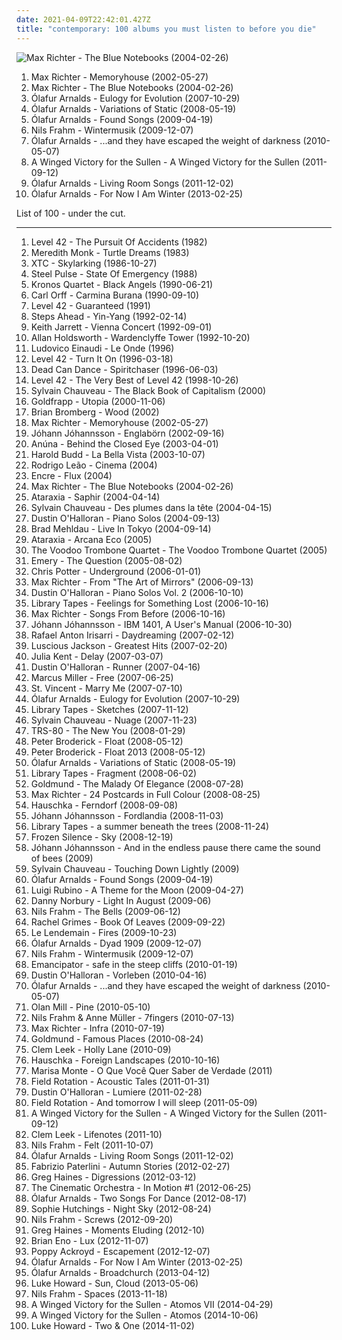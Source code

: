 ```yaml
---
date: 2021-04-09T22:42:01.427Z
title: "contemporary: 100 albums you must listen to before you die"
---
```

![Max Richter - The Blue Notebooks (2004-02-26)](http://coverartarchive.org/release/ea46398a-5501-45ec-a5f5-09a29d031f45/22058531098-500.jpg "Max Richter - The Blue Notebooks (2004-02-26)")
<ol class="albums">
<li data-cover="http://coverartarchive.org/release/e33c6e6c-d0cf-4c56-abe8-c37bfa649dd4/18075614007-500.jpg" data-tags="contemporary classical, post-classical, neoclassical, neo-classical, modern classical, postclassical" role="button">Max Richter - Memoryhouse (2002-05-27)</li>
<li data-cover="http://coverartarchive.org/release/ea46398a-5501-45ec-a5f5-09a29d031f45/22058531098-500.jpg" data-tags="post-classical, contemporary classical, neoclassical, modern classical, neo-classical, piano, neo classical, postclassical, post classical" role="button">Max Richter - The Blue Notebooks (2004-02-26)</li>
<li data-cover="http://coverartarchive.org/release/7ed90c22-74e5-3a9b-a047-5f9bcbcb01bd/1485447652-500.jpg" data-tags="piano, contemporary classical, neoclassical, post-classical, ambient" role="button">Ólafur Arnalds - Eulogy for Evolution (2007-10-29)</li>
<li data-cover="http://coverartarchive.org/release/f7fda273-5504-47f0-a249-1d646ea3d517/5930060763-500.jpg" data-tags="neo-classical, contemporary classical, modern classical, neoclassical, post-classical, piano, neo classical, postclassical, post classical" role="button">Ólafur Arnalds - Variations of Static (2008-05-19)</li>
<li data-cover="http://coverartarchive.org/release/705de6f0-e4a1-4d0e-bef7-eeae4f5115b5/5930038642-500.jpg" data-tags="contemporary classical, modern classical, neoclassical, post-classical, neo-classical, piano, neo classical, postclassical, post classical" role="button">Ólafur Arnalds - Found Songs (2009-04-19)</li>
<li data-cover="http://coverartarchive.org/release/40180f9e-b9c1-4bc4-958c-1499bfa3d3ea/19110230455-500.jpg" data-tags="modern classical, contemporary classical, neoclassical, post-classical, neo-classical, piano" role="button">Nils Frahm - Wintermusik (2009-12-07)</li>
<li data-cover="https://img.discogs.com/-0O4p9AqqjSpbkHhZotoEBz1Efg=/fit-in/600x561/filters:strip_icc():format(jpeg):mode_rgb():quality(90)/discogs-images/R-2267354-1458916937-8797.jpeg.jpg" data-tags="contemporary classical, neoclassical, modern classical, post-classical, neo-classical, piano" role="button">Ólafur Arnalds - ...and they have escaped the weight of darkness (2010-05-07)</li>
<li data-cover="http://coverartarchive.org/release/566e2e7c-9cc6-41f9-864c-2bb65f540436/3979522473-500.jpg" data-tags="modern classical, contemporary classical, neoclassical, post-classical, neo-classical, piano, neo classical, postclassical, post classical" role="button">A Winged Victory for the Sullen - A Winged Victory for the Sullen (2011-09-12)</li>
<li data-cover="http://coverartarchive.org/release/56a15cf2-a435-48c9-8fdc-642e24aff561/4237979092-500.jpg" data-tags="contemporary classical, neoclassical, post-classical, neo-classical, modern classical, piano" role="button">Ólafur Arnalds - Living Room Songs (2011-12-02)</li>
<li data-cover="http://coverartarchive.org/release/c05a9fd9-d173-444e-a08a-65b65251a852/6168548089-500.jpg" data-tags="contemporary classical, neoclassical, post-classical, modern classical, neo-classical, piano, neo classical, postclassical, post classical" role="button">Ólafur Arnalds - For Now I Am Winter (2013-02-25)</li>
</ol>
List of 100 - under the cut.
<!-- more -->

_________________

<ol class="albums">
<li data-cover="https://img.discogs.com/TfLotYMad-QYCFMNsZsMllMGtJc=/fit-in/600x595/filters:strip_icc():format(jpeg):mode_rgb():quality(90)/discogs-images/R-7323227-1438883622-2007.jpeg.jpg" data-tags="pop, 80s, new wave, contemporary, funk, bass, jazz rock, slap" role="button">
Level 42 - The Pursuit Of Accidents (1982)
</li>
<li data-cover="http://coverartarchive.org/release/1864c6c4-6032-4d0f-a486-f8be835ade06/5944981705-500.jpg" data-tags="contemporary classical" role="button">
Meredith Monk - Turtle Dreams (1983)
</li>
<li data-cover="https://img.discogs.com/bKgnmfyYE6CyP1H_n2tnzLPPrBU=/fit-in/600x587/filters:strip_icc():format(jpeg):mode_rgb():quality(90)/discogs-images/R-5950052-1407162583-5162.jpeg.jpg" data-tags="80s, pop" role="button">
XTC - Skylarking (1986-10-27)
</li>
<li data-cover="http://coverartarchive.org/release/3a04d61e-788e-4313-91e5-dc278f5f53c1/1877796895-500.jpg" data-tags="british, contemporary, jamaica, roots reggae" role="button">
Steel Pulse - State Of Emergency (1988)
</li>
<li data-cover="http://coverartarchive.org/release/d2a0f1ed-87da-4838-9d4c-5c5bfcf99ef0/17686930223-500.jpg" data-tags="experimental" role="button">
Kronos Quartet - Black Angels (1990-06-21)
</li>
<li data-cover="http://coverartarchive.org/release/4260cb0b-1fc0-4bdb-a409-e9c934b767f7/15621832418-500.jpg" data-tags="classical" role="button">
Carl Orff - Carmina Burana (1990-09-10)
</li>
<li data-cover="https://img.discogs.com/6LTEck3UvabnY-klD0k6GEuuMkY=/fit-in/600x600/filters:strip_icc():format(jpeg):mode_rgb():quality(90)/discogs-images/R-3234455-1379266216-3651.jpeg.jpg" data-tags="pop, rock, 80s, british, new wave, contemporary, funk, bass, jazz rock, slap, lasso the moon, rca recording" role="button">
Level 42 - Guaranteed (1991)
</li>
<li data-cover="https://img.discogs.com/EKxfWgHAOOxmiMqnhYc3ZAMyoZU=/fit-in/450x450/filters:strip_icc():format(jpeg):mode_rgb():quality(90)/discogs-images/R-2727533-1298311065.jpeg.jpg" data-tags="jazz, fusion, contemporary, funk, jazz rock, steps ahead" role="button">
Steps Ahead - Yin-Yang (1992-02-14)
</li>
<li data-cover="http://coverartarchive.org/release/af514041-d09c-40e6-b679-3f5fcfe184fd/7579699768-500.jpg" data-tags="piano, jazz" role="button">
Keith Jarrett - Vienna Concert (1992-09-01)
</li>
<li data-cover="http://coverartarchive.org/release/f0490e00-bf5f-45ce-b977-8e89dbb5d6b2/8120138180-500.jpg" data-tags="fusion" role="button">
Allan Holdsworth - Wardenclyffe Tower (1992-10-20)
</li>
<li data-cover="http://coverartarchive.org/release/55396529-5a29-4874-a472-073920d48ab7/2261895897-500.jpg" data-tags="contemporary classical, modern classical, neo-classical, neoclassical, post-classical, neo classical, post classical, postclassical" role="button">
Ludovico Einaudi - Le Onde (1996)
</li>
<li data-cover="https://img.discogs.com/lzc8n6y2RJo_cXsR3uW4OBtKuCQ=/fit-in/600x598/filters:strip_icc():format(jpeg):mode_rgb():quality(90)/discogs-images/R-181779-1205567296.jpeg.jpg" data-tags="pop, 80s, british, new wave, contemporary, funk, adult contemporary, bass, jazz rock, slap" role="button">
Level 42 - Turn It On (1996-03-18)
</li>
<li data-cover="http://coverartarchive.org/release/c399f8d5-43a8-3e1a-98b7-0a6a5bb6ea52/2153622469-500.jpg" data-tags="ambient, atmospheric, world music" role="button">
Dead Can Dance - Spiritchaser (1996-06-03)
</li>
<li data-cover="http://coverartarchive.org/release/4498095f-3750-4d31-938e-486fe163de0a/7037698301-500.jpg" data-tags="rock, 80s" role="button">
Level 42 - The Very Best of Level 42 (1998-10-26)
</li>
<li data-cover="http://coverartarchive.org/release/0b72c12d-94f6-375c-9efa-e01bd23d7caf/5345370473-500.jpg" data-tags="contemporary classical, modern classical, neoclassical, post-classical, neo-classical, piano" role="button">
Sylvain Chauveau - The Black Book of Capitalism (2000)
</li>
<li data-cover="https://img.discogs.com/HHiAWJn4HodjvMk75CERaLpI-z4=/fit-in/597x600/filters:strip_icc():format(jpeg):mode_rgb():quality(90)/discogs-images/R-14903415-1583775784-3839.jpeg.jpg" data-tags="ambient" role="button">
Goldfrapp - Utopia (2000-11-06)
</li>
<li data-cover="http://coverartarchive.org/release/2a299cf1-8967-4f48-9047-e496af628b78/28258184422-500.jpg" data-tags="bass, jazz" role="button">
Brian Bromberg - Wood (2002)
</li>
<li data-cover="http://coverartarchive.org/release/e33c6e6c-d0cf-4c56-abe8-c37bfa649dd4/18075614007-500.jpg" data-tags="contemporary classical, post-classical, neoclassical, neo-classical, modern classical, postclassical" role="button">
Max Richter - Memoryhouse (2002-05-27)
</li>
<li data-cover="https://img.discogs.com/lfBMlKsT80JUQXPXo_IBaN9-Udw=/fit-in/600x600/filters:strip_icc():format(jpeg):mode_rgb():quality(90)/discogs-images/R-1169636-1223380077.jpeg.jpg" data-tags="contemporary classical, modern classical, neoclassical, post-classical, neo-classical, piano" role="button">
Jóhann Jóhannsson - Englabörn (2002-09-16)
</li>
<li data-cover="http://coverartarchive.org/release/4db34d52-6489-41e3-b649-c23d4c8657e1/8413288995-500.jpg" data-tags="anuna" role="button">
Anúna - Behind the Closed Eye (2003-04-01)
</li>
<li data-cover="http://coverartarchive.org/release/f9bbeba9-2e16-4c48-b1b8-3fd48d34dbea/15062642987-500.jpg" data-tags="ambient, piano, contemporary classical, modern classical, neoclassical, post-classical, cinematic, melancholy, melancholic, contemporary piano, ambient piano" role="button">
Harold Budd - La Bella Vista (2003-10-07)
</li>
<li data-cover="http://coverartarchive.org/release/ee6c545b-7cba-41b1-9cf4-d2edb93259d2/3458028973-500.jpg" data-tags="contemporary, portugal, ethereal, interesting, zugfahrmusik, granka, hurina, world collabs, folk - portugal, atahualpa yupanqui, jonasmusik, el payador perseguido" role="button">
Rodrigo Leão - Cinema (2004)
</li>
<li data-cover="http://coverartarchive.org/release/ae1f3ff2-87ac-4750-b72b-ddbaf89f9408/1977406248-500.jpg" data-tags="chillout, contemporary, post-revolutionary pop song, rock francais, mantric acoustic, chillmark, checking it out, favourite streamable albums, tagsven, yoga meditation spiritual, living rope favorites, favorite albums 2004" role="button">
Encre - Flux (2004)
</li>
<li data-cover="http://coverartarchive.org/release/ea46398a-5501-45ec-a5f5-09a29d031f45/22058531098-500.jpg" data-tags="post-classical, contemporary classical, neoclassical, modern classical, neo-classical, piano, neo classical, postclassical, post classical" role="button">
Max Richter - The Blue Notebooks (2004-02-26)
</li>
<li data-cover="https://img.discogs.com/YAaHMM8jbuPnnCmjP3cTIcdEm3o=/fit-in/200x284/filters:strip_icc():format(jpeg):mode_rgb():quality(90)/discogs-images/R-748510-1154810258.jpeg.jpg" data-tags="darkwave, neofolk, neoclassical" role="button">
Ataraxia - Saphir (2004-04-14)
</li>
<li data-cover="https://img.discogs.com/BhDZgJqMKQHpc3DJGYxa94zasLU=/fit-in/590x524/filters:strip_icc():format(jpeg):mode_rgb():quality(90)/discogs-images/R-315786-1203419548.jpeg.jpg" data-tags="contemporary classical, neoclassical, post-classical, neo-classical, modern classical, piano" role="button">
Sylvain Chauveau - Des plumes dans la tête (2004-04-15)
</li>
<li data-cover="http://coverartarchive.org/release/b8f6d5b5-5049-4960-8a56-1a6a155e8501/6155056655-500.jpg" data-tags="piano, contemporary classical, neoclassical, post-classical, neo-classical, modern classical" role="button">
Dustin O'Halloran - Piano Solos (2004-09-13)
</li>
<li data-cover="https://img.discogs.com/8ou0SxsEVeCELQr2Da8KuE-taW4=/fit-in/600x531/filters:strip_icc():format(jpeg):mode_rgb():quality(90)/discogs-images/R-580919-1525482869-2018.jpeg.jpg" data-tags="piano, jazz piano" role="button">
Brad Mehldau - Live In Tokyo (2004-09-14)
</li>
<li data-cover="http://coverartarchive.org/release/c4943edf-c422-47dc-8e2a-45221133a09b/3523786600-500.jpg" data-tags="female vocalists, contemporary, romantic, gothic, melodic, moody, reflective, peaceful, ethereal, emotional, eerie, darkwave, italian, dark ambient, neofolk, meditative, neo-classical, devotion, relax, neoclassic, heavenly voices, dreamlike, neoclassical, drifting, hymns, visions, enigmatic, ethereal and medieval, neo-pagan, drift, neomedieval, italian folk, voci celestiali, voces celestiales" role="button">
Ataraxia - Arcana Eco (2005)
</li>
<li data-cover="https://img.discogs.com/4FODhGFoS6WKsQGfkATi9B96LFs=/fit-in/343x340/filters:strip_icc():format(jpeg):mode_rgb():quality(90)/discogs-images/R-698714-1149071666.jpeg.jpg" data-tags="electronic, electronica, jazz, pop, downtempo, dance, contemporary, funk, ska, lounge, funky, breaks, breakbeat, brass, cover versions, freshly squeezed, sampladelic, mondiovision, labels - freshly squeezed music, uk artist, funky trippy tapes" role="button">
The Voodoo Trombone Quartet - The Voodoo Trombone Quartet (2005)
</li>
<li data-cover="http://coverartarchive.org/release/a7337747-fa84-4d3f-aa12-e53ad43cf745/4889657836-500.jpg" data-tags="emo, christian, emocore, rock, post-hardcore" role="button">
Emery - The Question (2005-08-02)
</li>
<li data-cover="https://img.discogs.com/qY0X5c-ke9A4TgIeC0HFirw8ujs=/fit-in/600x595/filters:strip_icc():format(jpeg):mode_rgb():quality(90)/discogs-images/R-1722182-1239203006.jpeg.jpg" data-tags="jazz" role="button">
Chris Potter - Underground (2006-01-01)
</li>
<li data-cover="https://img.discogs.com/BC41d7iUIHgcIiT8X6vrwwggjQ4=/fit-in/580x506/filters:strip_icc():format(jpeg):mode_rgb():quality(90)/discogs-images/R-767541-1156713929.jpeg.jpg" data-tags="instrumental, ambient, piano, contemporary, cinematic, avant-garde, contemporary classical, avantgarde, melancholy, composer, minimalism, melancholic, modern classical, modern classic, minimalist, neoclassical, pianist, piano solo, contemporary instrumental, post-classical, piano ambient, solo piano, contemporary piano, ambient piano, piano space, piano quiet, serene piano" role="button">
Max Richter - From "The Art of Mirrors" (2006-09-13)
</li>
<li data-cover="https://img.discogs.com/NvmRufaO2RAjrDAztOYOP4V7aso=/fit-in/600x550/filters:strip_icc():format(jpeg):mode_rgb():quality(90)/discogs-images/R-956459-1177242914.jpeg.jpg" data-tags="piano, contemporary classical, neoclassical, post-classical, neo-classical, modern classical" role="button">
Dustin O'Halloran - Piano Solos Vol. 2 (2006-10-10)
</li>
<li data-cover="http://coverartarchive.org/release/12e3273d-65f2-4360-bcb6-66e42af68a53/16162070879-500.jpg" data-tags="piano, contemporary classical, modern classical, neoclassical, post-classical, ambient, neo-classical" role="button">
Library Tapes - Feelings for Something Lost (2006-10-16)
</li>
<li data-cover="https://img.discogs.com/5OSwaqyOlT6TwkXSohtqnpJQKho=/fit-in/350x350/filters:strip_icc():format(jpeg):mode_rgb():quality(90)/discogs-images/R-852834-1165827984.jpeg.jpg" data-tags="contemporary classical, modern classical, post-classical, neoclassical, neo-classical, piano, neo classical, postclassical, post classical, modern composition" role="button">
Max Richter - Songs From Before (2006-10-16)
</li>
<li data-cover="http://coverartarchive.org/release/31d17dcc-56ec-4955-9033-9218e5e7a56f/5416049354-500.jpg" data-tags="contemporary classical, modern classical, neoclassical, post-classical, ambient, piano, cinematic, melancholy, minimalism, melancholic, neo-classical, minimalist, piano ambient, contemporary piano, ambient piano" role="button">
Jóhann Jóhannsson - IBM 1401, A User's Manual (2006-10-30)
</li>
<li data-cover="http://coverartarchive.org/release/6ea85243-fd4b-4296-96bf-dbde750811e9/18247539765-500.jpg" data-tags="contemporary classical, modern classical, neo-classical, neoclassical, post-classical, ambient" role="button">
Rafael Anton Irisarri - Daydreaming (2007-02-12)
</li>
<li data-cover="https://img.discogs.com/dcYJqnZA7_pTzzdV0OI2l78epE0=/fit-in/594x585/filters:strip_icc():format(jpeg):mode_rgb():quality(90)/discogs-images/R-1068120-1189718657.jpeg.jpg" data-tags="rock, alternative, female vocalists, contemporary, all popular" role="button">
Luscious Jackson - Greatest Hits (2007-02-20)
</li>
<li data-cover="http://coverartarchive.org/release/4e075b0c-d474-468b-b9fc-a07b7d6f3896/16065695562-500.jpg" data-tags="cello, instrumental" role="button">
Julia Kent - Delay (2007-03-07)
</li>
<li data-cover="https://img.discogs.com/kn-j4L31q_0MOYXlKtxK3dhwmA8=/fit-in/500x500/filters:strip_icc():format(jpeg):mode_rgb():quality(90)/discogs-images/R-2444675-1284412631.jpeg.jpg" data-tags="contemporary classical, modern classical, neo-classical, neoclassical, post-classical, piano" role="button">
Dustin O'Halloran - Runner (2007-04-16)
</li>
<li data-cover="http://coverartarchive.org/release/e8544e43-20fa-4f99-b1a3-5b7a7fb7ff96/16705318697-500.jpg" data-tags="jazz, funk, bass" role="button">
Marcus Miller - Free (2007-06-25)
</li>
<li data-cover="http://coverartarchive.org/release/810b0381-38bd-3ff0-852c-38201bc04c28/22198290982-500.jpg" data-tags="indie pop" role="button">
St. Vincent - Marry Me (2007-07-10)
</li>
<li data-cover="http://coverartarchive.org/release/7ed90c22-74e5-3a9b-a047-5f9bcbcb01bd/1485447652-500.jpg" data-tags="piano, contemporary classical, neoclassical, post-classical, ambient" role="button">
Ólafur Arnalds - Eulogy for Evolution (2007-10-29)
</li>
<li data-cover="https://img.discogs.com/u2PE13NSdNF7CU_ntrvzaqoTwAs=/fit-in/600x600/filters:strip_icc():format(jpeg):mode_rgb():quality(90)/discogs-images/R-1132840-1446673266-1020.jpeg.jpg" data-tags="contemporary classical, neoclassical, post-classical, modern classical, neo-classical, piano" role="button">
Library Tapes - Sketches (2007-11-12)
</li>
<li data-cover="http://coverartarchive.org/release/c1a5cae2-c89f-4134-8b21-265e106ca563/27741044035-500.jpg" data-tags="contemporary classical, modern classical, neoclassical, post-classical, neo-classical, piano" role="button">
Sylvain Chauveau - Nuage (2007-11-23)
</li>
<li data-cover="http://coverartarchive.org/release/65e1e96e-b4df-45ec-b9f8-9ad0f539fd44/4761187717-500.jpg" data-tags="soundtrack, electronic, rock, dub, contemporary, modern, atmospheric, synthesizer, los angeles, dynamic, creepy, break beat, analog, sub bass, snyth" role="button">
TRS-80 - The New You (2008-01-29)
</li>
<li data-cover="https://img.discogs.com/5QEoSgdSfgTmNUNf6fXLXDH-kzk=/fit-in/600x596/filters:strip_icc():format(jpeg):mode_rgb():quality(90)/discogs-images/R-1331089-1210262425.jpeg.jpg" data-tags="contemporary classical, neoclassical, post-classical, piano, modern classical, neo-classical, neo classical" role="button">
Peter Broderick - Float (2008-05-12)
</li>
<li data-cover="https://img.discogs.com/KGLG8g1IY4AvJKWvAeJ-x63fiRM=/fit-in/415x242/filters:strip_icc():format(jpeg):mode_rgb():quality(90)/discogs-images/R-4892120-1378652731-2764.jpeg.jpg" data-tags="contemporary classical, modern classical, neo-classical, neoclassical, post-classical, neo classical, postclassical, post classical" role="button">
Peter Broderick - Float 2013 (2008-05-12)
</li>
<li data-cover="http://coverartarchive.org/release/f7fda273-5504-47f0-a249-1d646ea3d517/5930060763-500.jpg" data-tags="neo-classical, contemporary classical, modern classical, neoclassical, post-classical, piano, neo classical, postclassical, post classical" role="button">
Ólafur Arnalds - Variations of Static (2008-05-19)
</li>
<li data-cover="http://coverartarchive.org/release/0ab3e83e-9828-4653-b15d-68364cfeb9f6/6687658194-500.jpg" data-tags="neoclassical, contemporary classical, post-classical, modern classical, piano, neo-classical" role="button">
Library Tapes - Fragment (2008-06-02)
</li>
<li data-cover="http://coverartarchive.org/release/336b5981-acbf-4993-9138-a15fa2b533b0/4577888247-500.jpg" data-tags="neoclassical, post-classical, piano, contemporary classical, neo-classical, ambient, modern classical" role="button">
Goldmund - The Malady Of Elegance (2008-07-28)
</li>
<li data-cover="http://coverartarchive.org/release/401b4225-f558-4831-ae2a-0e0847b60268/3387675819-500.jpg" data-tags="contemporary classical, neoclassical, post-classical, modern classical, neo-classical, piano, neo classical, postclassical, post classical, modern composition" role="button">
Max Richter - 24 Postcards in Full Colour (2008-08-25)
</li>
<li data-cover="http://coverartarchive.org/release/89b522b0-9e00-3d90-a068-182ad410c00b/1149714168-500.jpg" data-tags="contemporary classical, neoclassical, ambient, piano, modern classical, post-classical, contemporary piano" role="button">
Hauschka - Ferndorf (2008-09-08)
</li>
<li data-cover="https://img.discogs.com/YYoqEbDvkTE8qEmZ7xiIYGdBkiY=/fit-in/600x530/filters:strip_icc():format(jpeg):mode_rgb():quality(90)/discogs-images/R-1762253-1361140144-2357.jpeg.jpg" data-tags="contemporary classical, neoclassical, post-classical, neo-classical, modern classical, piano, postclassical, neo classical, post classical" role="button">
Jóhann Jóhannsson - Fordlandia (2008-11-03)
</li>
<li data-cover="http://coverartarchive.org/release/569be8e9-93e6-4a15-983a-1fd6455f9dba/16162060007-500.jpg" data-tags="ambient, post-classical, contemporary classical, modern classical, neoclassical" role="button">
Library Tapes - a summer beneath the trees (2008-11-24)
</li>
<li data-cover="https://img.discogs.com/VADlCskIuK1TOmkoVcGwwnTV9Fk=/fit-in/269x269/filters:strip_icc():format(jpeg):mode_rgb():quality(90)/discogs-images/R-2371134-1280134649.jpeg.jpg" data-tags="indie, classical, instrumental, alternative, calm, piano, easy listening, contemporary, romantic, new age, minimal, peaceful, atmospheric, contemporary classical, melancholy, composer, ethereal, finnish, minimalism, meditation, melancholic, post rock, neo-classical, relax, lesser known yet streamable artists, neo classical, netlabel, funeral music, funeral, music to fall asleep to, background music, neoclassical, finland, piano solo, serene, chopin, impressionism, minimalistic, post-classical, relaxing music, finnish and streamable, sad piano, solo piano, contemporary piano, impressionistic, max richter, matti paalanen, frozen silence, olafur arnalds, concentration, romantic piano, celestial aeon project, beautiful piano music, classical piano music, full free album download, sad piano music, pure piano, only piano, music for funeral, similar to max richter, sad and romantic piano, sad music for funeral, instrumental piano music, contemporary classical piano music, similar to olafur arnaldsminimalism" role="button">
Frozen Silence - Sky (2008-12-19)
</li>
<li data-cover="http://coverartarchive.org/release/797590a0-b8bc-4f8c-bb6c-123c6bdf1fee/5943473266-500.jpg" data-tags="modern classical, contemporary classical, neoclassical, neo-classical, post-classical, neo classical" role="button">
Jóhann Jóhannsson - And in the endless pause there came the sound of bees (2009)
</li>
<li data-cover="https://img.discogs.com/Zezv9coy2pkXjVaRCVGHVPu6K1E=/fit-in/600x595/filters:strip_icc():format(jpeg):mode_rgb():quality(90)/discogs-images/R-1966311-1517040069-7909.jpeg.jpg" data-tags="contemporary classical, modern classical, neoclassical, post-classical, neo-classical, piano" role="button">
Sylvain Chauveau - Touching Down Lightly (2009)
</li>
<li data-cover="http://coverartarchive.org/release/705de6f0-e4a1-4d0e-bef7-eeae4f5115b5/5930038642-500.jpg" data-tags="contemporary classical, modern classical, neoclassical, post-classical, neo-classical, piano, neo classical, postclassical, post classical" role="button">
Ólafur Arnalds - Found Songs (2009-04-19)
</li>
<li data-cover="http://coverartarchive.org/release/e9ab79ef-bf01-4443-9142-4d9718f32226/3415443971-500.jpg" data-tags="piano, contemporary classical, neoclassical" role="button">
Luigi Rubino - A Theme for the Moon (2009-04-27)
</li>
<li data-cover="https://img.discogs.com/XkKf3zBMa3oxQFr3wL-UdnPxQFE=/fit-in/310x310/filters:strip_icc():format(jpeg):mode_rgb():quality(90)/discogs-images/R-1831444-1246368131.jpeg.jpg" data-tags="ambient, piano, cinematic, contemporary classical, melancholy, melancholic, modern classical, neoclassical, post-classical, contemporary piano" role="button">
Danny Norbury - Light In August (2009-06)
</li>
<li data-cover="http://coverartarchive.org/release/d1dc2a35-d7c3-3523-97c6-8e452d483b06/3629230950-500.jpg" data-tags="piano, contemporary classical, neoclassical, post-classical" role="button">
Nils Frahm - The Bells (2009-06-12)
</li>
<li data-cover="https://img.discogs.com/JoOMLcgyyAS_g2m0jqu7Hy0E6no=/fit-in/560x560/filters:strip_icc():format(jpeg):mode_rgb():quality(90)/discogs-images/R-1945040-1254150672.jpeg.jpg" data-tags="post-classical, contemporary classical, modern classical, neoclassical, neo-classical, neo classical" role="button">
Rachel Grimes - Book Of Leaves (2009-09-22)
</li>
<li data-cover="https://img.discogs.com/rYT0rYM6pCS1ShXjFD3vGQhpbQc=/fit-in/599x547/filters:strip_icc():format(jpeg):mode_rgb():quality(90)/discogs-images/R-1988333-1266927810.jpeg.jpg" data-tags="experimental, piano, contemporary, late night, contemporary classical, nice, home normal" role="button">
Le Lendemain - Fires (2009-10-23)
</li>
<li data-cover="http://coverartarchive.org/release/5d17dd09-d3bc-4e7d-94b2-54d524b76af4/9510361577-500.jpg" data-tags="contemporary classical, modern classical, neo-classical, neoclassical, post-classical, piano" role="button">
Ólafur Arnalds - Dyad 1909 (2009-12-07)
</li>
<li data-cover="http://coverartarchive.org/release/40180f9e-b9c1-4bc4-958c-1499bfa3d3ea/19110230455-500.jpg" data-tags="modern classical, contemporary classical, neoclassical, post-classical, neo-classical, piano" role="button">
Nils Frahm - Wintermusik (2009-12-07)
</li>
<li data-cover="http://coverartarchive.org/release/47f2833f-f125-4a8c-8a10-a3fddf16c2b8/1772748552-500.jpg" data-tags="downtempo" role="button">
Emancipator - safe in the steep cliffs (2010-01-19)
</li>
<li data-cover="http://coverartarchive.org/release/bd7758de-7ecc-417b-9cf9-ce41616144dd/5929835723-500.jpg" data-tags="contemporary classical, modern classical, neo-classical, neoclassical, post-classical, piano" role="button">
Dustin O'Halloran - Vorleben (2010-04-16)
</li>
<li data-cover="https://img.discogs.com/-0O4p9AqqjSpbkHhZotoEBz1Efg=/fit-in/600x561/filters:strip_icc():format(jpeg):mode_rgb():quality(90)/discogs-images/R-2267354-1458916937-8797.jpeg.jpg" data-tags="contemporary classical, neoclassical, modern classical, post-classical, neo-classical, piano" role="button">
Ólafur Arnalds - ...and they have escaped the weight of darkness (2010-05-07)
</li>
<li data-cover="https://img.discogs.com/jNo_90vy7KE7FfGzeZb8YJJ1LOg=/fit-in/501x435/filters:strip_icc():format(jpeg):mode_rgb():quality(90)/discogs-images/R-2279518-1339251334-7312.jpeg.jpg" data-tags="ambient, serein" role="button">
Olan Mill - Pine (2010-05-10)
</li>
<li data-cover="https://img.discogs.com/EErTSBuKWQ3gubWED84owFjCzFE=/fit-in/317x316/filters:strip_icc():format(jpeg):mode_rgb():quality(90)/discogs-images/R-2355709-1279321276.jpeg.jpg" data-tags="neoclassical, post-classical, contemporary classical, ambient, melancholy, melancholic, contemporary piano, piano, cinematic, modern classical, neo-classical" role="button">
Nils Frahm & Anne Müller - 7fingers (2010-07-13)
</li>
<li data-cover="http://coverartarchive.org/release/e788f8b4-7458-4d40-8169-4d6a642b4c33/3387689214-500.jpg" data-tags="contemporary classical, modern classical, neoclassical, neo-classical, post-classical, neo classical, piano, postclassical, post classical, modern composition" role="button">
Max Richter - Infra (2010-07-19)
</li>
<li data-cover="http://coverartarchive.org/release/9ae1bbdb-6b97-425f-a65c-677ede0102ef/15841158184-500.jpg" data-tags="contemporary classical, neoclassical, post-classical, neo-classical, piano, modern classical, neo classical, postclassical, post classical" role="button">
Goldmund - Famous Places (2010-08-24)
</li>
<li data-cover="https://img.discogs.com/fE-yn03ucQeURpu-tbxOqffTxkQ=/fit-in/400x400/filters:strip_icc():format(jpeg):mode_rgb():quality(90)/discogs-images/R-2517690-1288361874.jpeg.jpg" data-tags="piano, contemporary classical, minimalism" role="button">
Clem Leek - Holly Lane (2010-09)
</li>
<li data-cover="https://img.discogs.com/RS5bdEgyRcNgXxHSWM_GHl2_Mow=/fit-in/452x452/filters:strip_icc():format(jpeg):mode_rgb():quality(90)/discogs-images/R-2414689-1305138681.jpeg.jpg" data-tags="contemporary classical" role="button">
Hauschka - Foreign Landscapes (2010-10-16)
</li>
<li data-cover="http://coverartarchive.org/release/320b5cdb-9e0c-4efb-ba38-aa04e67c7ed0/4753446956-500.jpg" data-tags="mpb" role="button">
Marisa Monte - O Que Você Quer Saber de Verdade (2011)
</li>
<li data-cover="https://img.discogs.com/faJx41xig7N6DMncju7G3ANQ0VQ=/fit-in/488x600/filters:strip_icc():format(jpeg):mode_rgb():quality(90)/discogs-images/R-2681761-1511256630-1237.jpeg.jpg" data-tags="ambient, electronic, instrumental, contemporary, cinematic, soundscape, melancholy, melancholic, sound sculpture" role="button">
Field Rotation - Acoustic Tales (2011-01-31)
</li>
<li data-cover="http://coverartarchive.org/release/5a0e915f-a2bf-4bee-a085-feba37f906f5/5929827580-500.jpg" data-tags="neoclassical, contemporary classical, post-classical, modern classical, neo-classical, piano" role="button">
Dustin O'Halloran - Lumiere (2011-02-28)
</li>
<li data-cover="https://img.discogs.com/q0VNFGS23p5DVJ23W0vDoiwefjw=/fit-in/270x270/filters:strip_icc():format(jpeg):mode_rgb():quality(90)/discogs-images/R-2880055-1305397326.jpeg.jpg" data-tags="electronic, instrumental, ambient, contemporary, cinematic, soundscape, melancholy, melancholic, sound sculpture" role="button">
Field Rotation - And tomorrow I will sleep (2011-05-09)
</li>
<li data-cover="http://coverartarchive.org/release/566e2e7c-9cc6-41f9-864c-2bb65f540436/3979522473-500.jpg" data-tags="modern classical, contemporary classical, neoclassical, post-classical, neo-classical, piano, neo classical, postclassical, post classical" role="button">
A Winged Victory for the Sullen - A Winged Victory for the Sullen (2011-09-12)
</li>
<li data-cover="https://img.discogs.com/XGz9Vc-PF6vTLKgGgN_g1cc0ZiY=/fit-in/600x532/filters:strip_icc():format(jpeg):mode_rgb():quality(90)/discogs-images/R-3174469-1365210613-9560.jpeg.jpg" data-tags="ambient, contemporary classical, piano, cinematic, neoclassical, post-classical, melancholy, melancholic, modern classical, contemporary piano" role="button">
Clem Leek - Lifenotes (2011-10)
</li>
<li data-cover="http://coverartarchive.org/release/def95a4a-16c7-4c32-bd31-b947222e3be3/2750964464-500.jpg" data-tags="contemporary classical, neoclassical, post-classical, modern classical, neo-classical, piano" role="button">
Nils Frahm - Felt (2011-10-07)
</li>
<li data-cover="http://coverartarchive.org/release/56a15cf2-a435-48c9-8fdc-642e24aff561/4237979092-500.jpg" data-tags="contemporary classical, neoclassical, post-classical, neo-classical, modern classical, piano" role="button">
Ólafur Arnalds - Living Room Songs (2011-12-02)
</li>
<li data-cover="http://coverartarchive.org/release/29379b6a-1212-4b54-a848-dff5978f21cc/1947453626-500.jpg" data-tags="ambient, piano, contemporary classical, post-classical, cinematic, melancholy, melancholic, modern classical, neoclassical, contemporary piano" role="button">
Fabrizio Paterlini - Autumn Stories (2012-02-27)
</li>
<li data-cover="http://coverartarchive.org/release/209df9e5-23ea-4acd-875c-43f4b1372371/3358488097-500.jpg" data-tags="ambient, contemporary classical, modern classical, neoclassical, post-classical, piano, cinematic, melancholic, melancholy, neo-classical, contemporary piano" role="button">
Greg Haines - Digressions (2012-03-12)
</li>
<li data-cover="http://coverartarchive.org/release/c97508ca-a99c-4526-965d-94986b09471f/11049347676-500.jpg" data-tags="classical, downtempo, contemporary, future jazz" role="button">
The Cinematic Orchestra - In Motion #1 (2012-06-25)
</li>
<li data-cover="http://coverartarchive.org/release/06b7c543-2a5c-4975-8d5d-4ef251d13d09/15853451950-500.jpg" data-tags="neoclassical, contemporary classical, modern classical, neo-classical, post-classical, piano, neo classical, postclassical, post classical" role="button">
Ólafur Arnalds - Two Songs For Dance (2012-08-17)
</li>
<li data-cover="http://coverartarchive.org/release/99c79c92-cc87-474f-8e95-5ec03e3bbc87/20058977817-500.jpg" data-tags="piano" role="button">
Sophie Hutchings - Night Sky (2012-08-24)
</li>
<li data-cover="https://img.discogs.com/Oss1hyaayRzyZSZjZ5QefMWRlZQ=/fit-in/400x400/filters:strip_icc():format(jpeg):mode_rgb():quality(90)/discogs-images/R-4985549-1381391376-5868.jpeg.jpg" data-tags="contemporary classical, neoclassical, post-classical, piano, modern classical, neo-classical" role="button">
Nils Frahm - Screws (2012-09-20)
</li>
<li data-cover="http://coverartarchive.org/release/07e545a5-e07a-4e80-843a-9cf96e5ad809/6675043726-500.jpg" data-tags="contemporary classical, neoclassical, post-classical, piano, neo-classical, modern classical" role="button">
Greg Haines - Moments Eluding (2012-10)
</li>
<li data-cover="https://img.discogs.com/Z4kuJqfotmIG-kIoyY8DRoNHO6I=/fit-in/600x587/filters:strip_icc():format(jpeg):mode_rgb():quality(90)/discogs-images/R-4018052-1568481866-7229.jpeg.jpg" data-tags="ambient" role="button">
Brian Eno - Lux (2012-11-07)
</li>
<li data-cover="http://coverartarchive.org/release/c047ea61-3cde-4d63-aa1e-c2bfa5cc0e1e/14709142141-500.jpg" data-tags="contemporary classical, modern classical, neo-classical, neoclassical, post-classical, neo classical, piano, postclassical, post classical" role="button">
Poppy Ackroyd - Escapement (2012-12-07)
</li>
<li data-cover="http://coverartarchive.org/release/c05a9fd9-d173-444e-a08a-65b65251a852/6168548089-500.jpg" data-tags="contemporary classical, neoclassical, post-classical, modern classical, neo-classical, piano, neo classical, postclassical, post classical" role="button">
Ólafur Arnalds - For Now I Am Winter (2013-02-25)
</li>
<li data-cover="http://coverartarchive.org/release/1b1341e7-aa5d-4567-a713-c6bec8d74149/5553546025-500.jpg" data-tags="contemporary classical, modern classical, neo-classical, neoclassical, post-classical, neo classical" role="button">
Ólafur Arnalds - Broadchurch (2013-04-12)
</li>
<li data-cover="http://coverartarchive.org/release/3a1acf28-8d19-4991-a01e-75281bf5c19f/6057864251-500.jpg" data-tags="piano" role="button">
Luke Howard - Sun, Cloud (2013-05-06)
</li>
<li data-cover="http://coverartarchive.org/release/18992f07-6b19-4d6f-8083-4e5204a153de/7220911774-500.jpg" data-tags="piano, contemporary classical, post-classical, modern classical, neo-classical, neoclassical, ambient, alternative, cinematic, melancholy, minimalism, melancholic, experimental-ambient, minimal ambient, minimalist, modern composition, piano ambient, contemporary piano, ambient piano, minimal piano" role="button">
Nils Frahm - Spaces (2013-11-18)
</li>
<li data-cover="http://coverartarchive.org/release/4e34b8e6-c36c-4671-b1c1-848d001a391d/7121719441-500.jpg" data-tags="contemporary classical, modern classical, neo-classical, neoclassical, post-classical, neo classical, postclassical, post classical" role="button">
A Winged Victory for the Sullen - Atomos VII (2014-04-29)
</li>
<li data-cover="http://coverartarchive.org/release/25638566-eff3-4215-8930-0c262986c857/9101735659-500.jpg" data-tags="modern classical, contemporary classical, neo-classical, neoclassical, post-classical, neo classical, postclassical, post classical" role="button">
A Winged Victory for the Sullen - Atomos (2014-10-06)
</li>
<li data-cover="http://coverartarchive.org/release/f7e72356-6176-40eb-8b65-4bb1e67d8bf0/8765991744-500.jpg" data-tags="piano, contemporary, contemporary classical, modern classical, neo-classical, neo classical, neoclassical, post-classical, postclassical, post classical" role="button">
Luke Howard - Two & One (2014-11-02)
</li>
</ol>
